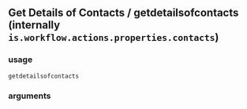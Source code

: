 
## Get Details of Contacts / getdetailsofcontacts (internally `is.workflow.actions.properties.contacts`)


### usage
`getdetailsofcontacts `

### arguments

